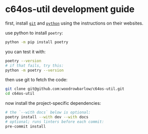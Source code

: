 # c64os-util development guide

first, install [`git`](https://git-scm.com/) and
[`python`](https://www.python.org/) using the instructions on their websites.

use python to install `poetry`:

```bash
python -m pip install poetry
```

you can test it with:

```bash
poetry --version
# if that fails, try this:
python -m poetry --version
```

then use git to fetch the code:

```bash
git clone git@github.com:woodrowbarlow/c64os-util.git
cd c64os-util
```

now install the project-specific dependencies:

```bash
# the `--with docs` below is optional:
poetry install --with dev --with docs
# optional; runs linters before each commit:
pre-commit install
```

